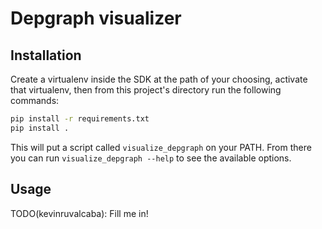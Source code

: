 # Depgraph visualizer

## Installation

Create a virtualenv inside the SDK at the path of your choosing, activate that
virtualenv, then from this project's directory run the following commands:

```bash
pip install -r requirements.txt
pip install .
```

This will put a script called `visualize_depgraph` on your PATH. From there you
can run `visualize_depgraph --help` to see the available options.

## Usage

TODO(kevinruvalcaba): Fill me in!
